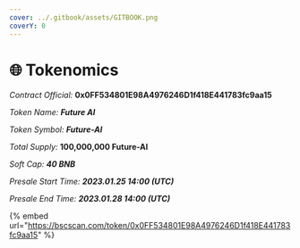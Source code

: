 ```yaml
---
cover: ../.gitbook/assets/GITBOOK.png
coverY: 0
---
```


# 🌐 Tokenomics

_Contract Official:_ **0x0FF534801E98A4976246D1f418E441783fc9aa15**

_Token Name: **Future AI**_

_Token Symbol: <mark style="color:blue;"></mark> **Future-AI**_

_Total Supply:_ **100,000,000 Future-AI**

_Soft Cap: **40 BNB**_

_Presale Start Time: **2023.01.25 14:00 (UTC)**_

_Presale End Time: **2023.01.28 14:00 (UTC)**_

{% embed url="https://bscscan.com/token/0x0FF534801E98A4976246D1f418E441783fc9aa15" %}
